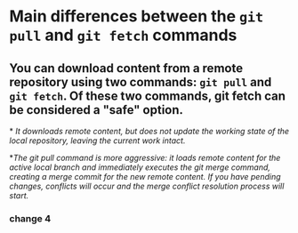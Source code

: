 # Main differences between the ```git pull``` and ```git fetch``` commands

## You can download content from a remote repository using two commands: ```git pull``` and ```git fetch```. Of these two commands, git fetch can be considered a "safe" option. 

\* _It downloads remote content, but does not update the working state of the local repository, leaving the current work intact._

\*_The git pull command is more aggressive: it loads remote content for the active local branch and immediately executes the git merge command, creating a merge commit for the new remote content. If you have pending changes, conflicts will occur and the merge conflict resolution process will start._
### change 4